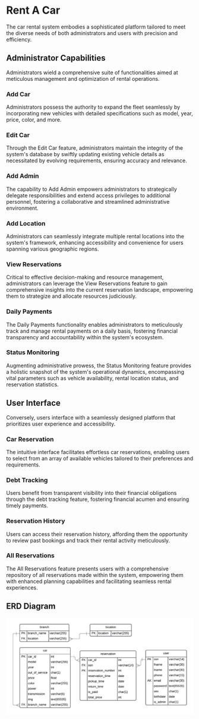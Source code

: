 # Rent A Car

The car rental system embodies a sophisticated platform tailored to meet the diverse needs of both administrators and users with precision and efficiency.

## Administrator Capabilities

Administrators wield a comprehensive suite of functionalities aimed at meticulous management and optimization of rental operations.

### Add Car
Administrators possess the authority to expand the fleet seamlessly by incorporating new vehicles with detailed specifications such as model, year, price, color, and more.

### Edit Car
Through the Edit Car feature, administrators maintain the integrity of the system's database by swiftly updating existing vehicle details as necessitated by evolving requirements, ensuring accuracy and relevance.

### Add Admin
The capability to Add Admin empowers administrators to strategically delegate responsibilities and extend access privileges to additional personnel, fostering a collaborative and streamlined administrative environment.

### Add Location
Administrators can seamlessly integrate multiple rental locations into the system's framework, enhancing accessibility and convenience for users spanning various geographic regions.

### View Reservations
Critical to effective decision-making and resource management, administrators can leverage the View Reservations feature to gain comprehensive insights into the current reservation landscape, empowering them to strategize and allocate resources judiciously.

### Daily Payments
The Daily Payments functionality enables administrators to meticulously track and manage rental payments on a daily basis, fostering financial transparency and accountability within the system's ecosystem.

### Status Monitoring
Augmenting administrative prowess, the Status Monitoring feature provides a holistic snapshot of the system's operational dynamics, encompassing vital parameters such as vehicle availability, rental location status, and reservation statistics.

## User Interface

Conversely, users interface with a seamlessly designed platform that prioritizes user experience and accessibility.

### Car Reservation
The intuitive interface facilitates effortless car reservations, enabling users to select from an array of available vehicles tailored to their preferences and requirements.

### Debt Tracking
Users benefit from transparent visibility into their financial obligations through the debt tracking feature, fostering financial acumen and ensuring timely payments.

### Reservation History
Users can access their reservation history, affording them the opportunity to review past bookings and track their rental activity meticulously.

### All Reservations
The All Reservations feature presents users with a comprehensive repository of all reservations made within the system, empowering them with enhanced planning capabilities and facilitating seamless rental experiences.

## ERD Diagram
![ERD Diagram](https://github.com/Abdelrahman-Muhammad/Car-Rental-System/blob/main/ERD%20and%20report/Blank%20diagram%20(3).png)
